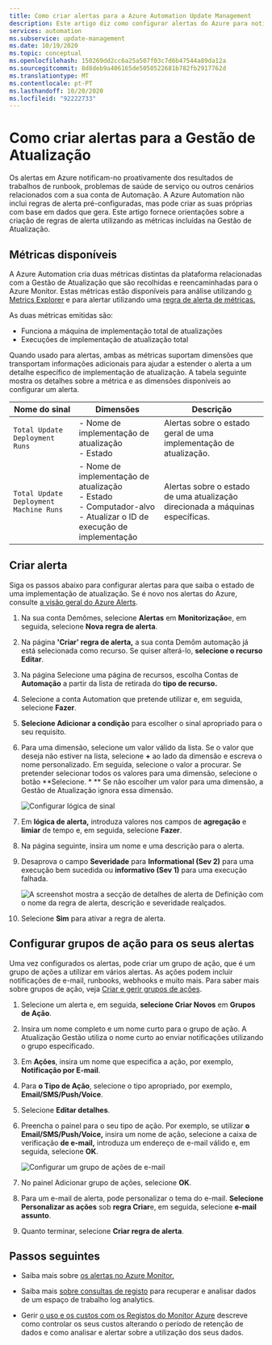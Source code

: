 ```yaml
---
title: Como criar alertas para a Azure Automation Update Management
description: Este artigo diz como configurar alertas do Azure para notificar sobre o estado das avaliações ou implementações de atualização.
services: automation
ms.subservice: update-management
ms.date: 10/19/2020
ms.topic: conceptual
ms.openlocfilehash: 150269dd2cc6a25a507f03c7d6b47544a89da12a
ms.sourcegitcommit: 8d8deb9a406165de5050522681b782fb2917762d
ms.translationtype: MT
ms.contentlocale: pt-PT
ms.lasthandoff: 10/20/2020
ms.locfileid: "92222733"
---
```

# <a name="how-to-create-alerts-for-update-management"></a>Como criar alertas para a Gestão de Atualização

Os alertas em Azure notificam-no proativamente dos resultados de trabalhos de runbook, problemas de saúde de serviço ou outros cenários relacionados com a sua conta de Automação. A Azure Automation não inclui regras de alerta pré-configuradas, mas pode criar as suas próprias com base em dados que gera. Este artigo fornece orientações sobre a criação de regras de alerta utilizando as métricas incluídas na Gestão de Atualização.

## <a name="available-metrics"></a>Métricas disponíveis

A Azure Automation cria duas métricas distintas da plataforma relacionadas com a Gestão de Atualização que são recolhidas e reencaminhadas para o Azure Monitor. Estas métricas estão disponíveis para análise utilizando [o Metrics Explorer](../../azure-monitor/platform/metrics-charts.md) e para alertar utilizando uma [regra de alerta de métricas.](../../azure-monitor/platform/alerts-metric.md)

As duas métricas emitidas são:

* Funciona a máquina de implementação total de atualizações
* Execuções de implementação de atualização total

Quando usado para alertas, ambas as métricas suportam dimensões que transportam informações adicionais para ajudar a estender o alerta a um detalhe específico de implementação de atualização. A tabela seguinte mostra os detalhes sobre a métrica e as dimensões disponíveis ao configurar um alerta.

|Nome do sinal|Dimensões|Descrição
|---|---|---|
|`Total Update Deployment Runs`|- Nome de implementação de atualização<br>- Estado | Alertas sobre o estado geral de uma implementação de atualização.|
|`Total Update Deployment Machine Runs`|- Nome de implementação de atualização</br>- Estado</br>- Computador-alvo</br>- Atualizar o ID de execução de implementação    |Alertas sobre o estado de uma atualização direcionada a máquinas específicas.|

## <a name="create-alert"></a>Criar alerta

Siga os passos abaixo para configurar alertas para que saiba o estado de uma implementação de atualização. Se é novo nos alertas do Azure, consulte [a visão geral do Azure Alerts](../../azure-monitor/platform/alerts-overview.md).

1. Na sua conta Demômes, selecione **Alertas** em **Monitorização**e, em seguida, selecione **Nova regra de alerta**.

2. Na página **'Criar' regra de alerta,** a sua conta Demôm automação já está selecionada como recurso. Se quiser alterá-lo, **selecione o recurso Editar**.

3. Na página Selecione uma página de recursos, escolha Contas de **Automação** a partir da lista de retirada do **tipo de recurso.**

4. Selecione a conta Automation que pretende utilizar e, em seguida, selecione **Fazer**.

5. **Selecione Adicionar a condição** para escolher o sinal apropriado para o seu requisito.

6. Para uma dimensão, selecione um valor válido da lista. Se o valor que deseja não estiver na lista, selecione **\+** ao lado da dimensão e escreva o nome personalizado. Em seguida, selecione o valor a procurar. Se pretender selecionar todos os valores para uma dimensão, selecione o botão **Selecione. \* ** Se não escolher um valor para uma dimensão, a Gestão de Atualização ignora essa dimensão.

    ![Configurar lógica de sinal](./media/manage-updates-for-vm/signal-logic.png)

7. Em **lógica de alerta,** introduza valores nos campos de **agregação** e **limiar** de tempo e, em seguida, selecione **Fazer**.

8. Na página seguinte, insira um nome e uma descrição para o alerta.

9. Desaprova o campo **Severidade** para **Informational (Sev 2)** para uma execução bem sucedida ou **informativo (Sev 1)** para uma execução falhada.

    ![A screenshot mostra a secção de detalhes de alerta de Definição com o nome da regra de alerta, descrição e severidade realçados.](./media/manage-updates-for-vm/define-alert-details.png)

10. Selecione **Sim** para ativar a regra de alerta.

## <a name="configure-action-groups-for-your-alerts"></a>Configurar grupos de ação para os seus alertas

Uma vez configurados os alertas, pode criar um grupo de ação, que é um grupo de ações a utilizar em vários alertas. As ações podem incluir notificações de e-mail, runbooks, webhooks e muito mais. Para saber mais sobre grupos de ação, veja [Criar e gerir grupos de ações](../../azure-monitor/platform/action-groups.md).

1. Selecione um alerta e, em seguida, **selecione Criar Novos** em **Grupos de Ação**.

2. Insira um nome completo e um nome curto para o grupo de ação. A Atualização Gestão utiliza o nome curto ao enviar notificações utilizando o grupo especificado.

3. Em **Ações**, insira um nome que especifica a ação, por exemplo, **Notificação por E-mail**.

4. Para **o Tipo de Ação**, selecione o tipo apropriado, por exemplo, **Email/SMS/Push/Voice**.

5. Selecione **Editar detalhes**.

6. Preencha o painel para o seu tipo de ação. Por exemplo, se utilizar **o Email/SMS/Push/Voice,** insira um nome de ação, selecione a caixa de verificação **de e-mail,** introduza um endereço de e-mail válido e, em seguida, selecione **OK**.

    ![Configurar um grupo de ações de e-mail](./media/manage-updates-for-vm/configure-email-action-group.png)

7. No painel Adicionar grupo de ações, selecione **OK**.

8. Para um e-mail de alerta, pode personalizar o tema do e-mail. **Selecione Personalizar as ações** sob **regra Criar**e, em seguida, selecione **e-mail assunto**.

9. Quanto terminar, selecione **Criar regra de alerta**.

## <a name="next-steps"></a>Passos seguintes

* Saiba mais sobre [os alertas no Azure Monitor.](../../azure-monitor/platform/alerts-overview.md)

* Saiba mais [sobre consultas de registo](../../azure-monitor/log-query/log-query-overview.md) para recuperar e analisar dados de um espaço de trabalho log analytics.

* Gerir [o uso e os custos com os Registos do Monitor Azure](../../azure-monitor/platform/manage-cost-storage.md) descreve como controlar os seus custos alterando o período de retenção de dados e como analisar e alertar sobre a utilização dos seus dados.